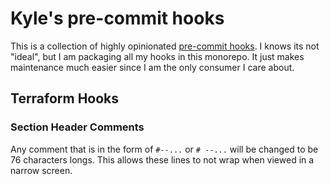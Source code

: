 # Kyle's pre-commit hooks

This is a collection of highly opinionated [pre-commit hooks](https://pre-commit.com/).
I knows its not "ideal", but I am packaging all my hooks in this monorepo.
It just makes maintenance much easier since I am the only consumer I care about.

## Terraform Hooks

### Section Header Comments

Any comment that is in the form of `#--...` or `# --...` will be changed to be 76 characters longs.
This allows these lines to not wrap when viewed in a narrow screen.
